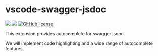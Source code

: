 # vscode-swagger-jsdoc

![](https://img.shields.io/badge/language-Typescript-red) ![](https://img.shields.io/badge/version-0.2.4-brightgreen) [![GitHub license](https://img.shields.io/badge/license-MIT-blue.svg)](https://github.com/myyrakle/vscode-swagger-jsdoc/blob/master/LICENSE)

This extension provides autocomplete for swagger jsdoc.

We will implement code highlighting and a wide range of autocomplete features.
